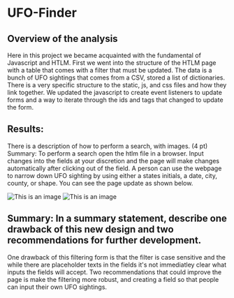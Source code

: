 # UFO-Finder

## Overview of the analysis

Here in this project we became acquainted with the fundamental of Javascript and HTLM. First we went into the structure of the HTLM page with a table that comes with a filter that must be updated. The data is a bunch of UFO sightings that comes from a CSV, stored a list of dictionaries. There is a very specific structure to the static, js, and css files and how they link together. We updated the javascript to create event listeners to update forms and a way to iterate through the ids and tags that changed to update the form. 


## Results:

There is a description of how to perform a search, with images. (4 pt)
Summary: To perform a search open the htlm file in a browser. Input changes into the fields at your discretion and the page will make changes automatically after clicking out of the field. A person can use the webpage to narrow down UFO sighting by using either a states initials, a date, city, county, or shape. You can see the page update as shown below. 

![This is an image](https://i.imgur.com/qx0AhaR.png)
![This is an image](https://i.imgur.com/3u4N526.png)

## Summary: In a summary statement, describe one drawback of this new design and two recommendations for further development.

One drawback of this filtering form is that the filter is case sensitive and the while there are placeholder texts in the fields it's not immediatley clear what inputs the fields will accept. Two recommendations that could improve the page is make the filtering more robust, and creating a field so that people can input their own UFO sightings. 
